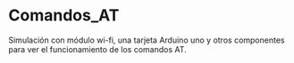 # Comandos_AT
Simulación con módulo wi-fi, una tarjeta Arduino uno y otros componentes para ver el funcionamiento de los comandos AT. 
